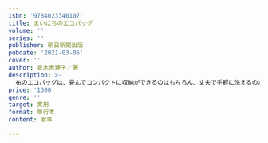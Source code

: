 ```yaml
---
isbn: '9784023340107'
title: まいにちのエコバッグ
volume: ''
series: ''
publisher: 朝日新聞出版
pubdate: '2021-03-05'
cover: ''
author: 青木恵理子／著
description: >-
  布のエコバッグは、畳んでコンパクトに収納ができるのはもちろん、丈夫で手軽に洗えるのが魅力です。著者は人気手芸作家の青木恵理子さん。定番のレジ袋型エコバッグのほか、トートバッグ型、リュックタイプ、保冷シートを使ったバッグ、トイレットペーパーを入れるなど用途を限定したバッグなど、日常的に使える作品を紹介。
price: '1300'
genre: ''
target: 実用
format: 単行本
content: 家事

---
```

